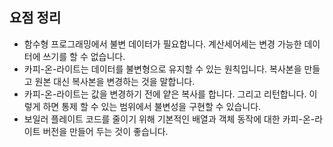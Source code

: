 ## 요점 정리

- 함수형 프로그래밍에서 불변 데이터가 필요합니다. 계산세어세는 변경 가능한 데이터에 쓰기를 할 수 없습니다.
- 카피-온-라이트는 데이터를 불변형으로 유지할 수 있는 원칙입니다. 복사본을 만들고 원본 대신 복사본을 변경하는 것을 말합니다.
- 카피-온-라이트는 값을 변경하기 전에 얕은 복사를 합니다. 그리고 리턴합니다. 이렇게 하면 통제 할 수 있는 범위에서 불변성을 구현할 수 있습니다.
- 보일러 플레이트 코드를 줄이기 위해 기본적인 배열과 객체 동작에 대한 카피-온-라이트 버전을 만들어 두는 것이 좋습니다.

